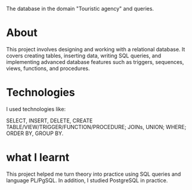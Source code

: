 The database in the domain "Touristic agency" and queries.

# About

This project involves designing and working with a relational database. It covers creating tables, inserting data, writing SQL queries, and implementing advanced database features such as triggers, sequences, views, functions, and procedures.

# Technologies

I used technologies like:

SELECT, INSERT, DELETE, CREATE TABLE/VIEW/TRIGGER/FUNCTION/PROCEDURE;
JOINs, UNION;
WHERE;
ORDER BY, GROUP BY.

# what I learnt

This project helped me turn theory into practice using SQL queries and language PL/PgSQL. In addition, I studied PostgreSQL in practice. 
